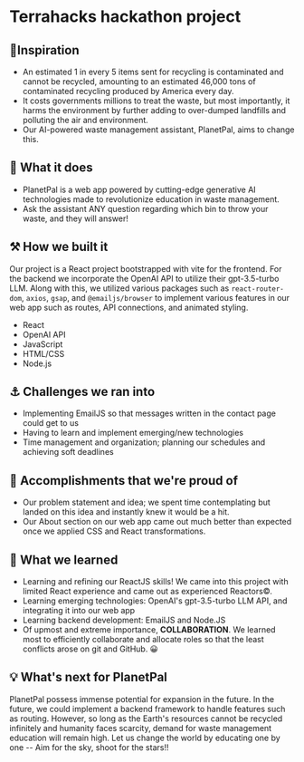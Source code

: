# Terrahacks hackathon project

## 🌟Inspiration
- An estimated 1 in every 5 items sent for recycling is contaminated and cannot be recycled, amounting to an estimated 46,000 tons of contaminated recycling produced by America every day.
- It costs governments millions to treat the waste, but most importantly, it harms the environment by further adding to over-dumped landfills and polluting the air and environment.
- Our AI-powered waste management assistant, PlanetPal, aims to change this.
## 🏡 What it does
- PlanetPal is a web app powered by cutting-edge generative AI technologies made to revolutionize education in waste management.
- Ask the assistant ANY question regarding which bin to throw your waste, and they will answer!
## ⚒️ How we built it
Our project is a React project bootstrapped with vite for the frontend. For the backend we incorporate the OpenAI API to utilize their gpt-3.5-turbo LLM. Along with this, we utilized various packages such as `react-router-dom`, `axios`, `gsap`, and `@emailjs/browser` to implement various features in our web app such as routes, API connections, and animated styling.

- React
- OpenAI API
- JavaScript
- HTML/CSS
- Node.js
## ⚓ Challenges we ran into
- Implementing EmailJS so that messages written in the contact page could get to us
- Having to learn and implement emerging/new technologies
- Time management and organization; planning our schedules and achieving soft deadlines 
## 🥇 Accomplishments that we're proud of
- Our problem statement and idea; we spent time contemplating but landed on this idea and instantly knew it would be a hit.
- Our About section on our web app came out much better than expected once we applied CSS and React transformations.
## 📝 What we learned
- Learning and refining our ReactJS skills! We came into this project with limited React experience and came out as experienced Reactors&copy;.
- Learning emerging technologies: OpenAI's gpt-3.5-turbo LLM API, and integrating it into our web app
- Learning backend development: EmailJS and Node.JS
- Of upmost and extreme importance, **COLLABORATION**. We learned most to efficiently collaborate and allocate roles so that the least conflicts arose on git and GitHub. 😀
## 💡 What's next for PlanetPal
PlanetPal possess immense potential for expansion in the future. In the future, we could implement a backend framework to handle features such as routing. However, so long as the Earth's resources cannot be recycled infinitely and humanity faces scarcity, demand for waste management education will remain high. Let us change the world by educating one by one -- Aim for the sky, shoot for the stars!!